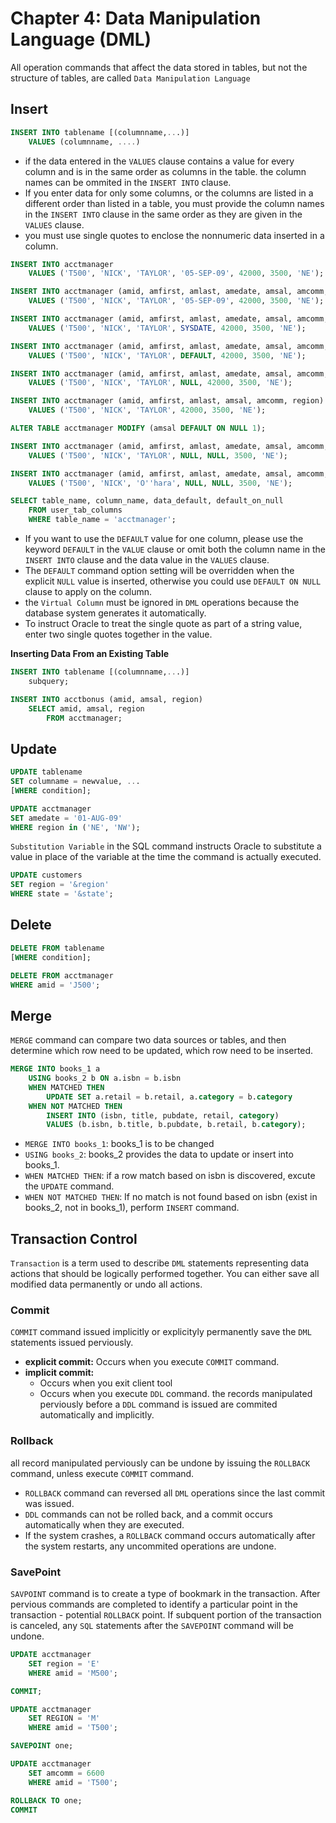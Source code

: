 # Chapter 4: Data Manipulation Language \(DML\)

All operation commands that affect the data stored in tables, but not the structure of tables, are called `Data Manipulation Language`

## Insert

```sql
INSERT INTO tablename [(columnname,...)]
    VALUES (columnname, ....)
```

* if the data entered in the `VALUES` clause contains a value for every column and is in the same order as columns in the table. the column names can be ommited in the `INSERT INTO` clause.
* If you enter data for only some columns, or the columns are listed in a different order than listed in a table, you must provide the column names in the `INSERT INTO` clause in the same order as they are given in the `VALUES` clause.
* you must use single quotes to enclose the nonnumeric data inserted in a column.

```sql
INSERT INTO acctmanager
    VALUES ('T500', 'NICK', 'TAYLOR', '05-SEP-09', 42000, 3500, 'NE');

INSERT INTO acctmanager (amid, amfirst, amlast, amedate, amsal, amcomm, region)
    VALUES ('T500', 'NICK', 'TAYLOR', '05-SEP-09', 42000, 3500, 'NE');

INSERT INTO acctmanager (amid, amfirst, amlast, amedate, amsal, amcomm, region)
    VALUES ('T500', 'NICK', 'TAYLOR', SYSDATE, 42000, 3500, 'NE');

INSERT INTO acctmanager (amid, amfirst, amlast, amedate, amsal, amcomm, region)
    VALUES ('T500', 'NICK', 'TAYLOR', DEFAULT, 42000, 3500, 'NE');

INSERT INTO acctmanager (amid, amfirst, amlast, amedate, amsal, amcomm, region)
    VALUES ('T500', 'NICK', 'TAYLOR', NULL, 42000, 3500, 'NE');

INSERT INTO acctmanager (amid, amfirst, amlast, amsal, amcomm, region)
    VALUES ('T500', 'NICK', 'TAYLOR', 42000, 3500, 'NE');

ALTER TABLE acctmanager MODIFY (amsal DEFAULT ON NULL 1);

INSERT INTO acctmanager (amid, amfirst, amlast, amedate, amsal, amcomm, region)
    VALUES ('T500', 'NICK', 'TAYLOR', NULL, NULL, 3500, 'NE');

INSERT INTO acctmanager (amid, amfirst, amlast, amedate, amsal, amcomm, region)
    VALUES ('T500', 'NICK', 'O''hara', NULL, NULL, 3500, 'NE');

SELECT table_name, column_name, data_default, default_on_null 
    FROM user_tab_columns
    WHERE table_name = 'acctmanager';
```

* If you want to use the `DEFAULT` value for one column, please use the keyword `DEFAULT` in the `VALUE` clause or omit both the column name in the `INSERT INTO` clause and the data value in the `VALUES` clause.
* The `DEFAULT` command option setting will be overridden when the explicit `NULL` value is inserted, otherwise you could use `DEFAULT ON NULL` clause to apply on the column.
* the `Virtual Column` must be ignored in `DML` operations because the database system generates it automatically.
* To instruct Oracle to treat the single quote as part of a string value, enter two single quotes together in the value.

**Inserting Data From an Existing Table**

```sql
INSERT INTO tablename [(columnname,...)]
    subquery;

INSERT INTO acctbonus (amid, amsal, region)
    SELECT amid, amsal, region
        FROM acctmanager;
```

## Update

```sql
UPDATE tablename
SET columname = newvalue, ...
[WHERE condition];

UPDATE acctmanager
SET amedate = '01-AUG-09'
WHERE region in ('NE', 'NW');
```

`Substitution Variable` in the SQL command instructs Oracle to substitute a value in place of the variable at the time the command is actually executed.

```sql
UPDATE customers
SET region = '&region'
WHERE state = '&state';
```

## Delete

```sql
DELETE FROM tablename
[WHERE condition];

DELETE FROM acctmanager
WHERE amid = 'J500';
```

## Merge

`MERGE` command can compare two data sources or tables, and then determine which row need to be updated, which row need to be inserted.

```sql
MERGE INTO books_1 a
    USING books_2 b ON a.isbn = b.isbn
    WHEN MATCHED THEN
        UPDATE SET a.retail = b.retail, a.category = b.category
    WHEN NOT MATCHED THEN
        INSERT INTO (isbn, title, pubdate, retail, category) 
        VALUES (b.isbn, b.title, b.pubdate, b.retail, b.category);
```

* `MERGE INTO books_1`: books\_1 is to be changed
* `USING books_2`: books\_2 provides the data to update or insert into books\_1.
* `WHEN MATCHED THEN`: if a row match based on isbn is discovered, excute the `UPDATE` command.
* `WHEN NOT MATCHED THEN`: If no match is not found based on isbn \(exist in books\_2, not in books\_1\), perform `INSERT` command.

## Transaction Control

`Transaction` is a term used to describe `DML` statements representing data actions that should be logically performed together. You can either save all modified data permanently or undo all actions.

### Commit

`COMMIT` command issued implicitly or explicityly permanently save the `DML` statements issued perviously.

* **explicit commit:** Occurs when you execute `COMMIT` command.
* **implicit commit:** 
  * Occurs when you exit client tool
  * Occurs when you execute `DDL` command. the records manipulated perviously before a `DDL` command is issued are commited automatically and implicitly.

### Rollback

all record manipulated perviously can be undone by issuing the `ROLLBACK` command, unless execute `COMMIT` command.

* `ROLLBACK` command can reversed all `DML` operations since the last commit was issued.
* `DDL` commands can not be rolled back, and a commit occurs automatically when they are executed.
* If the system crashes, a `ROLLBACK` command occurs automatically after the system restarts, any uncommited operations are undone.

### SavePoint

`SAVPOINT` command is to create a type of bookmark in the transaction. After pervious commands are completed to identify a particular point in the transaction - potential `ROLLBACK` point. If subquent portion of the transaction is canceled, any `SQL` statements after the `SAVEPOINT` command will be undone.

```sql
UPDATE acctmanager 
    SET region = 'E'
    WHERE amid = 'M500';

COMMIT;

UPDATE acctmanager
    SET REGION = 'M'
    WHERE amid = 'T500';

SAVEPOINT one;

UPDATE acctmanager
    SET amcomm = 6600
    WHERE amid = 'T500';

ROLLBACK TO one;
COMMIT
```


